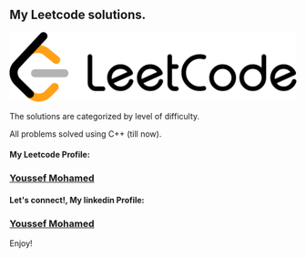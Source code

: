 ## My Leetcode solutions.

![Leetcode Logo](./leetcode.png)

The solutions are categorized by level of difficulty.

All problems solved using C++ (till now).

#### My Leetcode Profile:
### [Youssef Mohamed](https://leetcode.com/YoussefMo7amed/)

#### Let's connect!, My linkedin Profile:
### [Youssef Mohamed](https://www.linkedin.com/in/youssefmo7amed)

Enjoy!
